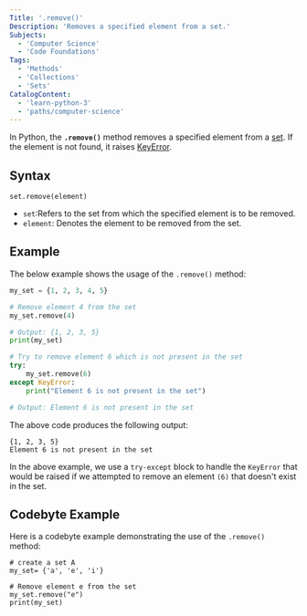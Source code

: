 ```yaml
---
Title: '.remove()'
Description: 'Removes a specified element from a set.'
Subjects:
  - 'Computer Science'
  - 'Code Foundations'
Tags:
  - 'Methods'
  - 'Collections'
  - 'Sets'
CatalogContent:
  - 'learn-python-3'
  - 'paths/computer-science'
---
```


In Python, the **`.remove()`** method removes a specified element from a [set](https://www.codecademy.com/resources/docs/python/sets). If the element is not found, it raises  [KeyError](https://www.codecademy.com/resources/docs/python/errors).

## Syntax

```pseudo
set.remove(element)
```

- `set`:Refers to the set from which the specified element is to be removed.
- `element`: Denotes the element to be removed from the set.

## Example

The below example shows the usage of the `.remove()` method:

```py
my_set = {1, 2, 3, 4, 5}

# Remove element 4 from the set
my_set.remove(4)

# Output: {1, 2, 3, 5}
print(my_set)  

# Try to remove element 6 which is not present in the set
try:
    my_set.remove(6)
except KeyError:
    print("Element 6 is not present in the set")

# Output: Element 6 is not present in the set
```

The above code produces the following output:

```shell
{1, 2, 3, 5}
Element 6 is not present in the set
```

In the above example, we use a `try-except` block to handle the `KeyError` that would be raised if we attempted to remove an element `(6)` that doesn't exist in the set.

## Codebyte Example

Here is a codebyte example demonstrating the use of the `.remove()` method:

```codebyte/python
# create a set A
my_set= {'a', 'e', 'i'}

# Remove element e from the set
my_set.remove("e")
print(my_set)

```
